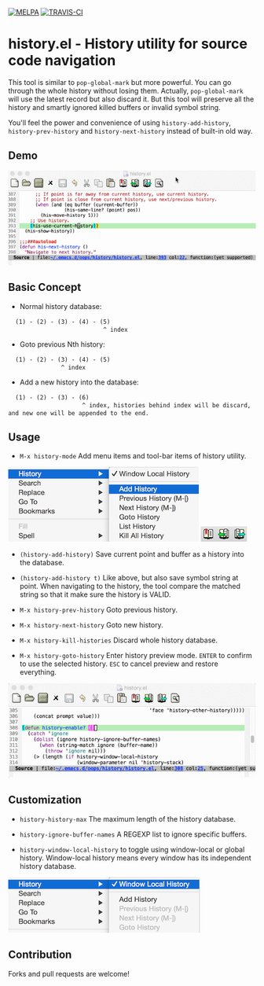 [![MELPA](http://melpa.org/packages/history-badge.svg)](http://melpa.org/#/history)
[![TRAVIS-CI](https://travis-ci.org/boyw165/history.svg?branch=master)](https://travis-ci.org/boyw165/history)

history.el - History utility for source code navigation
=======================================================

This tool is similar to `pop-global-mark` but more powerful.
You can go through the whole history without losing them. Actually, `pop-global-mark` will use the latest record but also discard it. But this tool will preserve all the history and smartly ignored killed buffers or invalid symbol string.

You'll feel the power and convenience of using `history-add-history`, `history-prev-history` and `history-next-history` instead of built-in old way.

Demo
----
![history screenshot](demo/all.gif "history demo")

Basic Concept
-------------
* Normal history database:

```
  (1) - (2) - (3) - (4) - (5)
                           ^ index
```

* Goto previous Nth history:

```
  (1) - (2) - (3) - (4) - (5)
               ^ index
```

* Add a new history into the database:

```
  (1) - (2) - (3) - (6)
                     ^ index, histories behind index will be discard, and new one will be appended to the end.
```

Usage
-----
* `M-x history-mode` Add menu items and tool-bar items of history utility.

![history screenshot](demo/menu.png "history menu")
![history screenshot](demo/toolbar.png "history tool-bar")

* `(history-add-history)` Save current point and buffer as a history into the database.

* `(history-add-history t)` Like above, but also save symbol string at point. When navigating to the history, the tool compare the matched string so that it make sure the history is VALID.

* `M-x history-prev-history` Goto previous history.

* `M-x history-next-history` Goto new history.

* `M-x history-kill-histories` Discard whole history database.

* `M-x history-goto-history` Enter history preview mode. `ENTER` to confirm to use the selected history. `ESC` to cancel preview and restore everything.

![history screenshot](demo/history-goto-history.gif "goto history interactively")

Customization
-------------
* `history-history-max` The maximum length of the history database.

* `history-ignore-buffer-names` A REGEXP list to ignore specific buffers.

* `history-window-local-history` to toggle using window-local or global history. Window-local history means every window has its independent history database.

![history screenshot](demo/window-local-history.png "history tool-bar")

Contribution
------------
Forks and pull requests are welcome!
